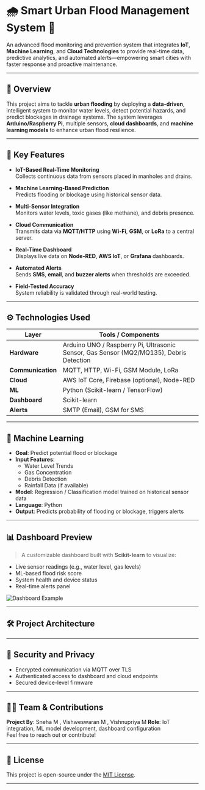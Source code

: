 # 🌧️ Smart Urban Flood Management System 🚨
An advanced flood monitoring and prevention system that integrates **IoT**, **Machine Learning**, and **Cloud Technologies** to provide real-time data, predictive analytics, and automated alerts—empowering smart cities with faster response and proactive maintenance.

---

## 📌 Overview

This project aims to tackle **urban flooding** by deploying a **data-driven**, intelligent system to monitor water levels, detect potential hazards, and predict blockages in drainage systems. The system leverages **Arduino/Raspberry Pi**, multiple sensors, **cloud dashboards**, and **machine learning models** to enhance urban flood resilience.

---

## 🚀 Key Features

- **IoT-Based Real-Time Monitoring**  
  Collects continuous data from sensors placed in manholes and drains.

- **Machine Learning-Based Prediction**  
  Predicts flooding or blockage using historical sensor data.

- **Multi-Sensor Integration**  
  Monitors water levels, toxic gases (like methane), and debris presence.

- **Cloud Communication**  
  Transmits data via **MQTT/HTTP** using **Wi-Fi**, **GSM**, or **LoRa** to a central server.

- **Real-Time Dashboard**  
  Displays live data on **Node-RED**, **AWS IoT**, or **Grafana** dashboards.

- **Automated Alerts**  
  Sends **SMS**, **email**, and **buzzer alerts** when thresholds are exceeded.

- **Field-Tested Accuracy**  
  System reliability is validated through real-world testing.

---

## ⚙️ Technologies Used

| Layer           | Tools / Components                               |
|----------------|---------------------------------------------------|
| **Hardware**    | Arduino UNO / Raspberry Pi, Ultrasonic Sensor, Gas Sensor (MQ2/MQ135), Debris Detection |
| **Communication** | MQTT, HTTP, Wi-Fi, GSM Module, LoRa             |
| **Cloud**       | AWS IoT Core, Firebase (optional), Node-RED       |
| **ML**          | Python (Scikit-learn / TensorFlow)                |
| **Dashboard**   | Scikit-learn             |
| **Alerts**      | SMTP (Email), GSM for SMS                |

---

## 🧠 Machine Learning

- **Goal**: Predict potential flood or blockage
- **Input Features**:
  - Water Level Trends
  - Gas Concentration
  - Debris Detection
  - Rainfall Data (if available)
- **Model**: Regression / Classification model trained on historical sensor data
- **Language**: Python
- **Output**: Predicts probability of flooding or blockage, triggers alerts

---

## 📊 Dashboard Preview

> A customizable dashboard built with **Scikit-learn** to visualize:
- Live sensor readings (e.g., water level, gas levels)
- ML-based flood risk score
- System health and device status
- Real-time alerts panel

![Dashboard Example](images/dashboard_preview.png) <!-- Add your actual screenshot -->

---

## 🛠️ Project Architecture





---

## 🔐 Security and Privacy
- Encrypted communication via MQTT over TLS
- Authenticated access to dashboard and cloud endpoints
- Secured device-level firmware

---

## 👩‍💻 Team & Contributions

**Project By**: Sneha M , Vishweswaran M , Vishnupriya M 
**Role**: IoT integration, ML model development, dashboard configuration  
Feel free to reach out or contribute!

---

## 📄 License

This project is open-source under the [MIT License](LICENSE).

---




